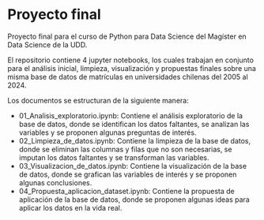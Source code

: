 # Proyecto final
Proyecto final para el curso de Python para Data Science del Magíster en Data Science de la UDD.

El repositorio contiene 4 jupyter notebooks, los cuales trabajan en conjunto para el análisis inicial, limpieza, visualización y propuestas finales sobre una misma base de datos de matrículas en universidades chilenas del 2005 al 2024.

Los documentos se estructuran de la siguiente manera:
- 01_Analisis_exploratorio.ipynb: Contiene el análisis exploratorio de la base de datos, donde se identifican los datos faltantes, se analizan las variables y se proponen algunas preguntas de interés.
- 02_Limpieza_de_datos.ipynb: Contiene la limpieza de la base de datos, donde se eliminan las columnas y filas que no son necesarias, se imputan los datos faltantes y se transforman las variables.
- 03_Visualizacion_de_datos.ipynb: Contiene la visualización de la base de datos, donde se grafican las variables de interés y se proponen algunas conclusiones.
- 04_Propuesta_aplicacion_dataset.ipynb: Contiene la propuesta de aplicación de la base de datos, donde se proponen algunas ideas para aplicar los datos en la vida real.
